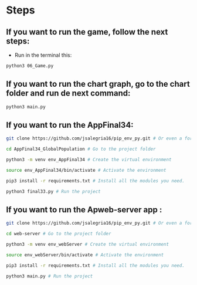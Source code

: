 # Steps
 ## If you want to run the game, follow the next steps:
 - Run in the terminal this: 
```sh
python3 06_Game.py
```

## If you want to run the chart graph, go to the chart folder and run de next command:
```sh
python3 main.py
```

## If you want to run the AppFinal34:

```sh
git clone https://github.com/jsalegria16/pip_env_py.git # Or even a fork

cd AppFinal34_GlobalPopulation # Go to the project folder

python3 -m venv env_AppFinal34 # Create the virtual environment

source env_AppFinal34/bin/activate # Activate the environment

pip3 install -r requirements.txt # Install all the modules you need.

python3 final33.py # Run the project
```

## 

## If you want to run the Apweb-server app :

```sh
git clone https://github.com/jsalegria16/pip_env_py.git # Or even a fork

cd web-server # Go to the project folder

python3 -m venv env_webServer # Create the virtual environment

source env_webServer/bin/activate # Activate the environment

pip3 install -r requirements.txt # Install all the modules you need.

python3 main.py # Run the project
```

## 
